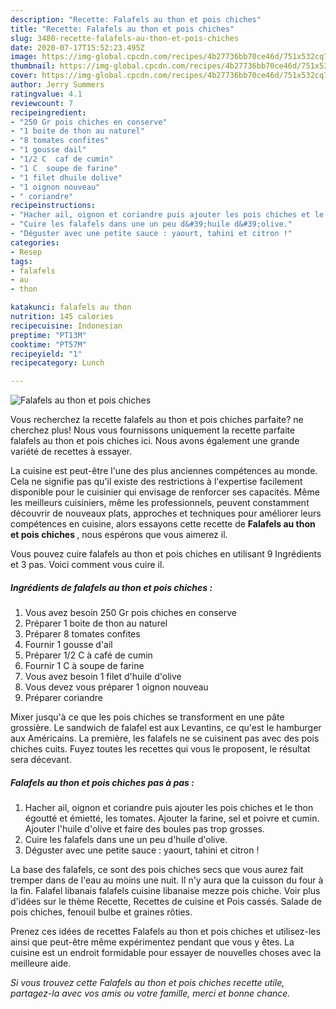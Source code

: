 ```yaml
---
description: "Recette: Falafels au thon et pois chiches"
title: "Recette: Falafels au thon et pois chiches"
slug: 3480-recette-falafels-au-thon-et-pois-chiches
date: 2020-07-17T15:52:23.495Z
image: https://img-global.cpcdn.com/recipes/4b27736bb70ce46d/751x532cq70/falafels-au-thon-et-pois-chiches-photo-principale-de-la-recette.jpg
thumbnail: https://img-global.cpcdn.com/recipes/4b27736bb70ce46d/751x532cq70/falafels-au-thon-et-pois-chiches-photo-principale-de-la-recette.jpg
cover: https://img-global.cpcdn.com/recipes/4b27736bb70ce46d/751x532cq70/falafels-au-thon-et-pois-chiches-photo-principale-de-la-recette.jpg
author: Jerry Summers
ratingvalue: 4.1
reviewcount: 7
recipeingredient:
- "250 Gr pois chiches en conserve"
- "1 boite de thon au naturel"
- "8 tomates confites"
- "1 gousse dail"
- "1/2 C  caf de cumin"
- "1 C  soupe de farine"
- "1 filet dhuile dolive"
- "1 oignon nouveau"
- " coriandre"
recipeinstructions:
- "Hacher ail, oignon et coriandre puis ajouter les pois chiches et le thon égoutté et émietté, les tomates. Ajouter la farine, sel et poivre et cumin. Ajouter l&#39;huile d&#39;olive et faire des boules pas trop grosses."
- "Cuire les falafels dans une un peu d&#39;huile d&#39;olive."
- "Déguster avec une petite sauce : yaourt, tahini et citron !"
categories:
- Resep
tags:
- falafels
- au
- thon

katakunci: falafels au thon 
nutrition: 145 calories
recipecuisine: Indonesian
preptime: "PT13M"
cooktime: "PT57M"
recipeyield: "1"
recipecategory: Lunch

---
```



![Falafels au thon et pois chiches](https://img-global.cpcdn.com/recipes/4b27736bb70ce46d/751x532cq70/falafels-au-thon-et-pois-chiches-photo-principale-de-la-recette.jpg)

Vous recherchez la recette falafels au thon et pois chiches parfaite? ne cherchez plus! Nous vous fournissons uniquement la recette parfaite falafels au thon et pois chiches ici. Nous avons également une grande variété de recettes à essayer.

La cuisine est peut-être l'une des plus anciennes compétences au monde. Cela ne signifie pas qu'il existe des restrictions à l'expertise facilement disponible pour le cuisinier qui envisage de renforcer ses capacités. Même les meilleurs cuisiniers, même les professionnels, peuvent constamment découvrir de nouveaux plats, approches et techniques pour améliorer leurs compétences en cuisine, alors essayons cette recette de <strong> Falafels au thon et pois chiches </strong>, nous espérons que vous aimerez il.

<!--inarticleads1-->

Vous pouvez cuire falafels au thon et pois chiches en utilisant 9 Ingrédients et 3 pas. Voici comment vous cuire il.

##### Ingrédients de falafels au thon et pois chiches :

1. Vous avez besoin 250 Gr pois chiches en conserve
1. Préparer 1 boite de thon au naturel
1. Préparer 8 tomates confites
1. Fournir 1 gousse d&#39;ail
1. Préparer 1/2 C à café de cumin
1. Fournir 1 C à soupe de farine
1. Vous avez besoin 1 filet d&#39;huile d&#39;olive
1. Vous devez vous préparer 1 oignon nouveau
1. Préparer  coriandre


Mixer jusqu&#39;à ce que les pois chiches se transforment en une pâte grossière. Le sandwich de falafel est aux Levantins, ce qu&#39;est le hamburger aux Américains. La première, les falafels ne se cuisinent pas avec des pois chiches cuits. Fuyez toutes les recettes qui vous le proposent, le résultat sera décevant. 

<!--inarticleads2-->

##### Falafels au thon et pois chiches pas à pas :

1. Hacher ail, oignon et coriandre puis ajouter les pois chiches et le thon égoutté et émietté, les tomates. Ajouter la farine, sel et poivre et cumin. Ajouter l&#39;huile d&#39;olive et faire des boules pas trop grosses.
1. Cuire les falafels dans une un peu d&#39;huile d&#39;olive.
1. Déguster avec une petite sauce : yaourt, tahini et citron !


La base des falafels, ce sont des pois chiches secs que vous aurez fait tremper dans de l&#39;eau au moins une nuit. Il n&#39;y aura que la cuisson du four à la fin. Falafel libanais falafels cuisine libanaise mezze pois chiche. Voir plus d&#39;idées sur le thème Recette, Recettes de cuisine et Pois cassés. Salade de pois chiches, fenouil bulbe et graines rôties. 

<!--inarticleads1-->

<p>
Prenez ces idées de recettes Falafels au thon et pois chiches et utilisez-les ainsi que peut-être même expérimentez pendant que vous y êtes. La cuisine est un endroit formidable pour essayer de nouvelles choses avec la meilleure aide.
</p>

<p>
<i>Si vous trouvez cette Falafels au thon et pois chiches recette utile, partagez-la avec vos amis ou votre famille, merci et bonne chance.</i>
</p>

